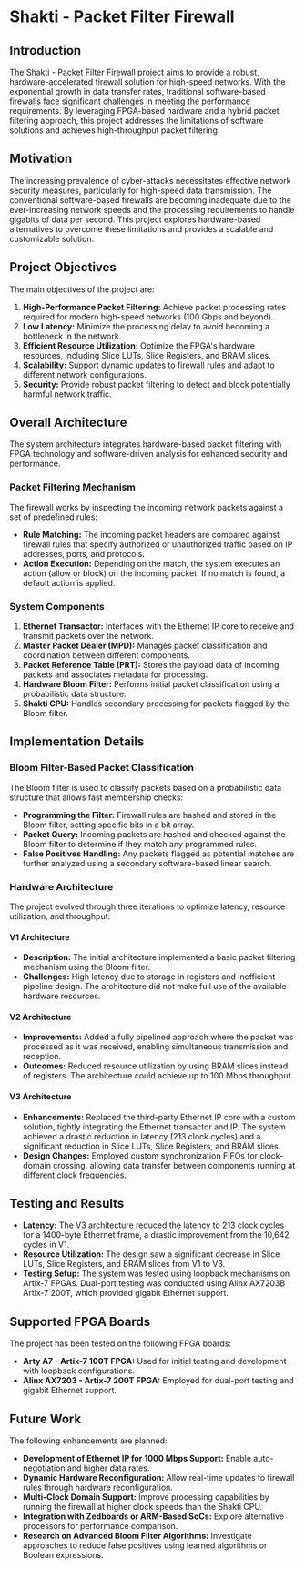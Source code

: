 # Shakti - Packet Filter Firewall

## Introduction
The Shakti - Packet Filter Firewall project aims to provide a robust, hardware-accelerated firewall solution for high-speed networks. With the exponential growth in data transfer rates, traditional software-based firewalls face significant challenges in meeting the performance requirements. By leveraging FPGA-based hardware and a hybrid packet filtering approach, this project addresses the limitations of software solutions and achieves high-throughput packet filtering.

## Motivation
The increasing prevalence of cyber-attacks necessitates effective network security measures, particularly for high-speed data transmission. The conventional software-based firewalls are becoming inadequate due to the ever-increasing network speeds and the processing requirements to handle gigabits of data per second. This project explores hardware-based alternatives to overcome these limitations and provides a scalable and customizable solution.

## Project Objectives
The main objectives of the project are:
1. **High-Performance Packet Filtering:** Achieve packet processing rates required for modern high-speed networks (100 Gbps and beyond).
2. **Low Latency:** Minimize the processing delay to avoid becoming a bottleneck in the network.
3. **Efficient Resource Utilization:** Optimize the FPGA's hardware resources, including Slice LUTs, Slice Registers, and BRAM slices.
4. **Scalability:** Support dynamic updates to firewall rules and adapt to different network configurations.
5. **Security:** Provide robust packet filtering to detect and block potentially harmful network traffic.

## Overall Architecture
The system architecture integrates hardware-based packet filtering with FPGA technology and software-driven analysis for enhanced security and performance.

### Packet Filtering Mechanism
The firewall works by inspecting the incoming network packets against a set of predefined rules:
- **Rule Matching:** The incoming packet headers are compared against firewall rules that specify authorized or unauthorized traffic based on IP addresses, ports, and protocols.
- **Action Execution:** Depending on the match, the system executes an action (allow or block) on the incoming packet. If no match is found, a default action is applied.

### System Components
1. **Ethernet Transactor:** Interfaces with the Ethernet IP core to receive and transmit packets over the network.
2. **Master Packet Dealer (MPD):** Manages packet classification and coordination between different components.
3. **Packet Reference Table (PRT):** Stores the payload data of incoming packets and associates metadata for processing.
4. **Hardware Bloom Filter:** Performs initial packet classification using a probabilistic data structure.
5. **Shakti CPU:** Handles secondary processing for packets flagged by the Bloom filter.

## Implementation Details

### Bloom Filter-Based Packet Classification
The Bloom filter is used to classify packets based on a probabilistic data structure that allows fast membership checks:
- **Programming the Filter:** Firewall rules are hashed and stored in the Bloom filter, setting specific bits in a bit array.
- **Packet Query:** Incoming packets are hashed and checked against the Bloom filter to determine if they match any programmed rules.
- **False Positives Handling:** Any packets flagged as potential matches are further analyzed using a secondary software-based linear search.

### Hardware Architecture
The project evolved through three iterations to optimize latency, resource utilization, and throughput:

#### V1 Architecture
- **Description:** The initial architecture implemented a basic packet filtering mechanism using the Bloom filter.
- **Challenges:** High latency due to storage in registers and inefficient pipeline design. The architecture did not make full use of the available hardware resources.

#### V2 Architecture
- **Improvements:** Added a fully pipelined approach where the packet was processed as it was received, enabling simultaneous transmission and reception.
- **Outcomes:** Reduced resource utilization by using BRAM slices instead of registers. The architecture could achieve up to 100 Mbps throughput.

#### V3 Architecture
- **Enhancements:** Replaced the third-party Ethernet IP core with a custom solution, tightly integrating the Ethernet transactor and IP. The system achieved a drastic reduction in latency (213 clock cycles) and a significant reduction in Slice LUTs, Slice Registers, and BRAM slices.
- **Design Changes:** Employed custom synchronization FIFOs for clock-domain crossing, allowing data transfer between components running at different clock frequencies.

## Testing and Results
- **Latency:** The V3 architecture reduced the latency to 213 clock cycles for a 1400-byte Ethernet frame, a drastic improvement from the 10,642 cycles in V1.
- **Resource Utilization:** The design saw a significant decrease in Slice LUTs, Slice Registers, and BRAM slices from V1 to V3.
- **Testing Setup:** The system was tested using loopback mechanisms on Artix-7 FPGAs. Dual-port testing was conducted using Alinx AX7203B Artix-7 200T, which provided gigabit Ethernet support.

## Supported FPGA Boards
The project has been tested on the following FPGA boards:
- **Arty A7 - Artix-7 100T FPGA:** Used for initial testing and development with loopback configurations.
- **Alinx AX7203 - Artix-7 200T FPGA:** Employed for dual-port testing and gigabit Ethernet support.

## Future Work
The following enhancements are planned:
- **Development of Ethernet IP for 1000 Mbps Support:** Enable auto-negotiation and higher data rates.
- **Dynamic Hardware Reconfiguration:** Allow real-time updates to firewall rules through hardware reconfiguration.
- **Multi-Clock Domain Support:** Improve processing capabilities by running the firewall at higher clock speeds than the Shakti CPU.
- **Integration with Zedboards or ARM-Based SoCs:** Explore alternative processors for performance comparison.
- **Research on Advanced Bloom Filter Algorithms:** Investigate approaches to reduce false positives using learned algorithms or Boolean expressions.

